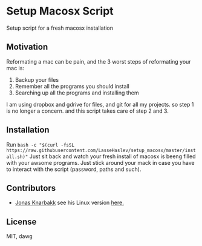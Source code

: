 # Setup Macosx Script
Setup script for a fresh macosx installation

## Motivation

Reformating a mac can be pain, and the 3 worst steps of reformating your mac is:

1. Backup your files
2. Remember all the programs you should install
3. Searching up all the programs and installing them

I am using dropbox and gdrive for files, and git for all my projects. so step 1 is no longer a concern. and this script takes care of step 2 and 3.

## Installation

Run
```bash -c "$(curl -fsSL https://raw.githubusercontent.com/LasseHaslev/setup_macosx/master/install.sh)"```
Just sit back and watch your fresh install of macosx is beeng filled with your awsome programs. Just stick around your mack in case you have to interact with the script (password, paths and such). 

## Contributors
- [Jonas Knarbakk](https://github.com/JonasKnarbakk) see his Linux version [here.](https://github.com/JonasKnarbakk/LinuxSetup)

## License

MIT, dawg
